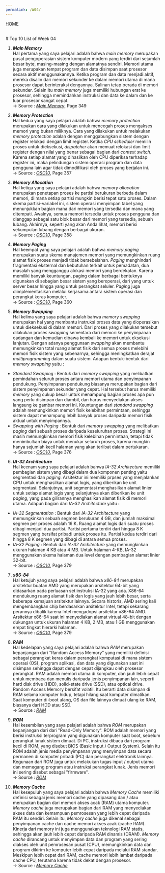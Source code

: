 ```yaml
---
permalink: /W04/
---
```

[HOME](../)

<br/>
# Top 10 List of Week 04

1. ___Main Memory___ <br>
Hal pertama yang saya pelajari adalah bahwa _main memory_ merupakan pusat pengoperasian sistem komputer modern yang terdiri dari sejumlah besar byte, masing-masing dengan alamatnya sendiri. Memori utama juga merupakan tempat program dan data disimpan saat prosesor secara aktif menggunakannya. Ketika program dan data menjadi aktif, mereka disalin dari memori sekunder ke dalam memori utama di mana prosesor dapat berinteraksi dengannya. Salinan tetap berada di memori sekunder. Selain itu _main memory_ juga memiliki hubungan erat ke prosesor, sehingga memindahkan instruksi dan data ke dalam dan ke luar prosesor sangat cepat.
<br/> -> Source : _[Main Memory](https://chortle.ccsu.edu/Java5/Notes/chap01/ch01_6.html)_, Page 349

2. ___Memory Protection___<br>
Hal kedua yang saya pelajari adalah bahwa _memory protection_ merupakan cara yang dilakukan untuk mencegah proses mengakses memori yang bukan miliknya. Cara yang dilakukan untuk melakukan _memory protection_ adalah dengan menggabungkan sistem dengan register relokasi dengan limit register. Ketika _CPU scheduler_ memilih proses untuk dieksekusi, _dispatcher_ akan memuat relokasi dan limit register dengan nilai yang benar sebagai bagian dari _context switch_. Karena setiap alamat yang dihasilkan oleh CPU diperiksa terhadap register ini, maka pelindungan sistem operasi program dan data pengguna lain agar tidak dimodifikasi oleh proses yang berjalan ini.
<br/> -> Source : _[OSC10](https://www.academia.edu/42880365/Operating_System_Concepts_10th_Edition)_, Page 357

3. ___Memory Allocation___<br>
Hal ketiga yang saya pelajari adalah bahwa _memory allocation_ merupakan penetapan proses ke partisi berukuran berbeda dalam memori, di mana setiap partisi mungkin berisi tepat satu proses. Dalam skema partisi-variabel ini, sistem operasi menyimpan tabel yang menunjukkan bagian mana dari memori yang tersedia dan mana yang ditempati. Awalnya, semua memori tersedia untuk proses pengguna dan dianggap sebagai satu blok besar dari memori yang tersedia, sebuah lubang. Akhirnya, seperti yang akan Anda lihat, memori berisi sekumpulan lubang dengan berbagai ukuran.
<br/> -> Source : _[OSC10](https://www.academia.edu/42880365/Operating_System_Concepts_10th_Edition)_, Page 358

4. ___Memory Paging___<br>
Hal keempat yang saya pelajari adalah bahwa _memory paging_ merupakan suatu skema manajemen memori yang memungkinkan ruang alamat fisik proses menjadi tidak bersebelahan. _Paging_ menghindari fragmentasi eksternal dan kebutuhan terkait untuk pemadatan, dua masalah yang mengganggu alokasi memori yang berdekatan. Karena memiliki banyak keuntungan, paging dalam berbagai bentuknya digunakan di sebagian besar sistem yang beroperasi, dari yang untuk server besar hingga yang untuk perangkat seluler. _Paging_ juga diimplementasikan melalui kerjasama antara sistem operasi dan perangkat keras komputer.
<br/> -> Source : _[OSC10](https://www.academia.edu/42880365/Operating_System_Concepts_10th_Edition)_, Page 360

5. ___Memory Swapping___<br>
Hal kelima yang saya pelajari adalah bahwa _memory swapping_ merupakan hal yang membantu instruksi proses data yang dioperasikan untuk dieksekusi di dalam memori. Dari proses yang dilakukan tersebut dilakukan proses _swapping_ sementara dari memori ke penyimpanan cadangan dan kemudian dibawa kembali ke memori untuk eksekusi lanjutan. Dengan adanya penggunaan _swapping_ akan membantu memungkinkan total ruang alamat fisik dari semua proses melebihi memori fisik sistem yang sebenarnya, sehingga meningkatkan derajat _multiprogramming_ dalam suatu sistem. Adapun bentuk-bentuk dari _memory swapping_ yaitu :
- _Standard Swapping_ : Bentuk dari _memory swapping_ yang melibatkan pemindahan seluruh proses antara memori utama dan penyimpanan pendukung. Penyimpanan pendukung biasanya merupakan bagian dari sistem penyimpanan sekunder yang cepat. Hal tersebut harus memiliki _memory_ yang cukup besar untuk menampung bagian proses apa pun yang perlu disimpan dan diambil, dan harus menyediakan akses langsung ke gambar memori ini. Keuntungan dari _standard swapping_ adalah memungkinkan memori fisik kelebihan permintaan, sehingga sistem dapat menampung lebih banyak proses daripada memori fisik aktual untuk menyimpannya.
- _Swapping with Paging_ : Bentuk dari _memory swapping_ yang melibatkan _paging_ dari sebuah proses daripada keseluruhan proses. Strategi ini masih memungkinkan memori fisik kelebihan permintaan, tetapi tidak menimbulkan biaya untuk menukar seluruh proses, karena mungkin hanya sejumlah kecil halaman yang akan terlibat dalam pertukaran.
<br> -> Source : _[OSC10](https://www.academia.edu/42880365/Operating_System_Concepts_10th_Edition)_, Page 376

6. ___IA-32 Architecture___<br>
Hal keenam yang saya pelajari adalah bahwa _IA-32 Architecture_ memiliki pembagian sistem yang dibagi dalam dua komponen penting yaitu segmentasi dan _paging_. Arsitektur ini memiliki prpses yang menjalankan CPU untuk menghasilkan alamat logis, yang diberikan ke unit segmentasi. Selanjutnya, unit segmentasi menghasilkan alamat linier untuk setiap alamat logis yang selanjutnya akan diberikan ke unit _paging_, yang pada gilirannya menghasilkan alamat fisik di memori utama. Adapun bagian dari _IA-32 Architecture_ yaitu :
- _IA-32 Segmentation_ : Bentuk dari _IA-32 Architecture_ yang memungkinkan sebuah segmen berukuran 4 GB, dan jumlah maksimal segmen per proses adalah 16 K. Ruang alamat logis dari suatu proses dibagi menjadi dua partisi. Partisi pertama terdiri dari hingga 8 K segmen yang bersifat pribadi untuk proses itu. Partisi kedua terdiri dari hingga 8 K segmen yang dibagi di antara semua proses.
- _IA-32 Paging_ : Bentuk dari _IA-32 Architecture_ yang memungkinkan ukuran halaman 4 KB atau 4 MB. Untuk halaman 4-KB, IA-32 menggunakan skema halaman dua level dengan pembagian alamat linier 32-bit.
<br> -> Source : _[OSC10](https://www.academia.edu/42880365/Operating_System_Concepts_10th_Edition)_, Page 379

7. ___x86-84___<br>
Hal ketujuh yang saya pelajari adalah bahwa _x86-84_ merupakan arsitektur buatan AMD yang merupakan arsitektur 64-bit yang didasarkan pada perluasan set instruksi IA-32 yang ada. X86-64 mendukung ruang alamat fisik dan logis yang jauh lebih besar, serta beberapa kemajuan arsitektur lainnya. Secara historis, AMD sering kali mengembangkan chip berdasarkan arsitektur Intel, tetapi sekarang perannya dibalik karena Intel mengadopsi arsitektur x86-64 AMD. Arsitektur x86-64 saat ini menyediakan alamat virtual 48-bit dengan dukungan untuk ukuran halaman 4 KB, 2 MB, atau 1 GB menggunakan empat tingkat hierarki halaman.
<br/> -> Source : _[OSC10](https://www.academia.edu/42880365/Operating_System_Concepts_10th_Edition)_, Page 379

8. ___RAM___<br>
Hal kedelapan yang saya pelajari adalah bahwa _RAM_ merupakan kepanjangan dari "Random Access Memory" yang memiliki definisi sebagai perangkat keras dalam perangkat komputasi di mana sistem operasi (OS), program aplikasi, dan data yang digunakan saat ini disimpan sehingga dapat dengan cepat dijangkau oleh prosesor perangkat. RAM adalah memori utama di komputer, dan jauh lebih cepat untuk membaca dan menulis daripada jenis penyimpanan lain, seperti hard disk drive (HDD), solid-state drive (SSD), atau optical drive. Random Access Memory bersifat volatil. Itu berarti data disimpan di RAM selama komputer hidup, tetapi hilang saat komputer dimatikan. Saat komputer di-boot ulang, OS dan file lainnya dimuat ulang ke RAM, biasanya dari HDD atau SSD.
<br/> -> Source : _[RAM](https://searchstorage.techtarget.com/definition/RAM-random-access-memory)_

9. ___ROM___<br>
Hal kesembilan yang saya pelajari adalah bahwa _ROM_ merupakan kepanjangan dari dari "Read-Only Memory". ROM adalah memori yang berisi instruksi terprogram yang digunakan komputer saat boot, sebelum perangkat lunak sistem dimuat. Di PC, instruksi dibaca dari program kecil di ROM, yang disebut BIOS (Basic Input / Output System). Selain itu ROM adalah jenis media penyimpanan yang menyimpan data secara permanen di komputer pribadi (PC) dan perangkat elektronik lainnya. Kegunaan dari ROM juga untuk melakukan tugas input / output utama dan memegang program atau instruksi perangkat lunak. Jenis memori ini sering disebut sebagai "firmware".
<br/> -> Source : _[ROM](https://techterms.com/definition/rom)_

10. ___Memory Cache___<br>
Hal kesepuluh yang saya pelajari adalah bahwa _Memory Cache_ memiliki definisi sebagai jenis memori cache yang dipasang dan / atau merupakan bagian dari memori akses acak (RAM) utama komputer. _Memory cache_ juga merupakan bagian dari RAM yang menyediakan akses data dan kemampuan pemrosesan yang lebih cepat daripada RAM itu sendiri. Selain itu, _Memory cache_ juga dikenal sebagai penyimpanan cache dan cache memori akses acak (cache RAM). Kinerja dari memory ini juga menggunakan teknologi RAM statis, sehingga akan jauh lebih cepat daripada RAM dinamis (DRAM). _Memory cache_ dirancang untuk menyimpan data dan program yang sering diakses oleh unit pemrosesan pusat (CPU), memungkinkan data dan program dikirim ke komputer lebih cepat daripada melalui RAM standar. Meskipun lebih cepat dari RAM, cache memori lebih lambat daripada cache CPU, terutama karena tidak dekat dengan prosesor.
<br/> -> Source : _[Memory Cache](https://www.techopedia.com/definition/8296/memory-cache)_
